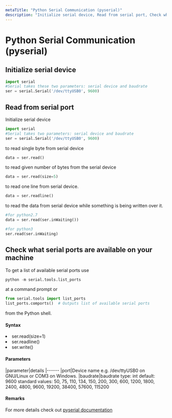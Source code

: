 ```yaml
---
metaTitle: "Python Serial Communication (pyserial)"
description: "Initialize serial device, Read from serial port, Check what serial ports are available on your machine"
---
```


# Python Serial Communication (pyserial)



## Initialize serial device


```py
import serial
#Serial takes these two parameters: serial device and baudrate
ser = serial.Serial('/dev/ttyUSB0', 9600)

```



## Read from serial port


Initialize serial device

```py
import serial
#Serial takes two parameters: serial device and baudrate
ser = serial.Serial('/dev/ttyUSB0', 9600)

```

to read single byte from serial device

```py
data = ser.read()

```

to read given number of bytes from the serial device

```py
data = ser.read(size=5)

```

to read one line from serial device.

```py
data = ser.readline()

```

to read the data from serial device while something is being written over it.

```py
#for python2.7
data = ser.read(ser.inWaiting())

#for python3
ser.read(ser.inWaiting)

```



## Check what serial ports are available on your machine


To get a list of available serial ports use

```py
python -m serial.tools.list_ports

```

at a command prompt or

```py
from serial.tools import list_ports
list_ports.comports()  # Outputs list of available serial ports

```

from the Python shell.



#### Syntax


<li>
ser.read(size=1)
</li>
<li>
ser.readline()
</li>
<li>
ser.write()
</li>



#### Parameters


|parameter|details
|------
|port|Device name e.g. /dev/ttyUSB0 on GNU/Linux or COM3 on Windows.
|baudrate|baudrate type: int default: 9600 standard values: 50, 75, 110, 134, 150, 200, 300, 600, 1200, 1800, 2400, 4800, 9600, 19200, 38400, 57600, 115200



#### Remarks


For more details check out [pyserial documentation](https://pythonhosted.org/pyserial/index.html)

